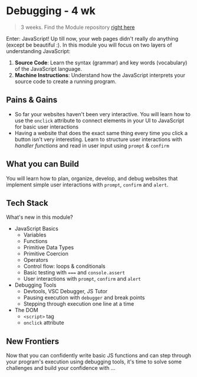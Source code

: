 # Debugging - 4 wk

> 3 weeks. Find the Module repository [right here](https://github.com/HackYourFutureBelgium/debugging/)

Enter: JavaScript! Up till now, your web pages didn't really _do_ anything \(except be beautiful :\). In this module you will focus on two layers of understanding JavaScript:

1. **Source Code**: Learn the syntax \(grammar\) and key words \(vocabulary\) of the JavaScript language.
2. **Machine Instructions**: Understand how the JavaScript interprets your source code to create a running program.

## Pains & Gains

- So far your websites haven't been very interactive. You will learn how to use the `onclick` attribute to connect elements in your UI to JavaScript for basic user interactions
- Having a website that does the exact same thing every time you click a button isn't very interesting. Learn to structure user interactions with _handler functions_ and read in user input using `prompt` & `confirm`

## What you can Build

You will learn how to plan, organize, develop, and debug websites that implement simple user interactions with `prompt`, `confirm` and `alert`.

## Tech Stack

What's new in this module?

- JavaScript Basics
  - Variables
  - Functions
  - Primitive Data Types
  - Primitive Coercion
  - Operators
  - Control flow: loops & conditionals
  - Basic testing with `===` and `console.assert`
  - User interactions with `prompt`, `confirm` and `alert`
- Debugging Tools
  - Devtools, VSC Debugger, JS Tutor
  - Pausing execution with `debugger` and break points
  - Stepping through execution one line at a time
- The DOM
  - `<script>` tag
  - `onclick` attribute

## New Frontiers

Now that you can confidently write basic JS functions and can step through your program's execution using debugging tools, it's time to solve some challenges and build your confidence with ...
